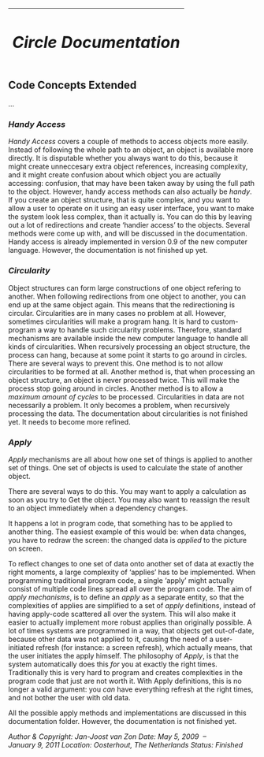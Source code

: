 ﻿|<h1>***Circle Documentation***</h1>|
| :- |
## **Code Concepts Extended**
…

### *Handy Access*

*Handy Access* covers a couple of methods to access objects more easily. Instead of following the whole path to an object, an object is available more directly. It is disputable whether you always want to do this, because it might create unneccesary extra object references, increasing complexity, and it might create confusion about which object you are actually accessing: confusion, that may have been taken away by using the full path to the object. However, handy access methods can also actually be *handy*. If you create an object structure, that is quite complex, and you want to allow a user to operate on it using an easy user interface, you want to make the system look less complex, than it actually is. You can do this by leaving out a lot of redirections and create ‘handier access’ to the objects. Several methods were come up with, and will be discussed in the documentation. Handy access is already implemented in version 0.9 of the new computer language. However, the documentation is not finished up yet.

### *Circularity*

Object structures can form large constructions of one object refering to another. When following redirections from one object to another, you can end up at the same object again. This means that the redirectioning is circular. Circularities are in many cases no problem at all. However, sometimes circularities will make a program hang. It is hard to custom-program a way to handle such circularity problems. Therefore, standard mechanisms are available inside the new computer language to handle all kinds of circularities. When recursively processing an object structure, the process can hang, because at some point it starts to go around in circles. There are several ways to prevent this. One method is to not allow circularities to be formed at all. Another method is, that when processing an object structure, an object is never processed twice. This will make the process stop going around in circles. Another method is to allow a *maximum amount of cycles* to be processed. Circularities in data are not necessarily a problem. It only becomes a problem, when recursively processing the data. The documentation about circularities is not finished yet. It needs to become more refined.

### *Apply*

*Apply* mechanisms are all about how one set of things is applied to another set of things. One set of objects is used to calculate the state of another object.

There are several ways to do this. You may want to apply a calculation as soon as you try to Get the object. You may also want to reassign the result to an object immediately when a dependency changes.

It happens a lot in program code, that something has to be applied to another thing. The easiest example of this would be: when data changes, you have to redraw the screen: the changed data is *applied* to the picture on screen.

To reflect changes to one set of data onto another set of data at exactly the right moments, a large complexity of ‘applies’ has to be implemented. When programming traditional program code, a single ‘apply’ might actually consist of multiple code lines spread all over the program code. The aim of *apply mechanisms*, is to define an *apply* as a separate entity, so that the complexities of applies are simplified to a set of *apply* definitions, instead of having apply-code scattered all over the system. This will also make it easier to actually implement more robust applies than originally possible. A lot of times systems are programmed in a way, that objects get out-of-date, because other data was not applied to it, causing the need of a user-initiated refresh (for instance: a screen refresh), which actually means, that the user initiates the apply himself. The philosophy of *Apply*, is that the system automatically does this *for* you at exactly the right times. Traditionally this is very hard to program and creates complexities in the program code that just are not worth it. With Apply definitions, this is no longer a valid argument: you *can* have everything refresh at the right times, and not bother the user with old data.

All the possible apply methods and implementations are discussed in this documentation folder. However, the documentation is not finished yet.


*Author & Copyright: Jan-Joost van Zon        Date: May 5, 2009  –  January 9, 2011        Location: Oosterhout, The Netherlands        Status: Finished*

